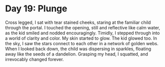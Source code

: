 # Day 19: Plunge
Cross legged, I sat with tear stained cheeks, staring at the familiar child through the portal. I touched the opening, still and reflective like calm water, as the kid smiled and nodded encouragingly. Timidly, I stepped through into a world of clarity and color. My skin started to glow. The kid glowed too. In the sky, I saw the stars connect to each other in a network of golden webs. When I looked back down, the child was dispersing in sparkles, floating away like the seeds of a dandelion. Grasping my head, I squatted, and irrevocably changed forever.
